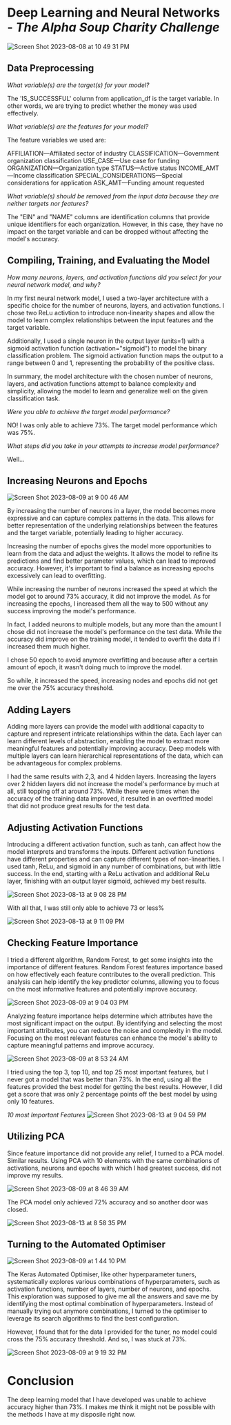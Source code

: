 # Deep Learning and Neural Networks - *The Alpha Soup Charity Challenge*

![Screen Shot 2023-08-08 at 10 49 31 PM](https://github.com/PsCushman/deep-learning-challenge/assets/122395437/5c0ca181-2d3c-4492-b206-e975cef028ff)

## Data Preprocessing

*What variable(s) are the target(s) for your model?*

The 'IS_SUCCESSFUL' column from application_df is the target variable. In other words, we are trying to predict whether the money was used effectively.
 
*What variable(s) are the features for your model?*

The feature variables we used are:

AFFILIATION—Affiliated sector of industry
CLASSIFICATION—Government organization classification
USE_CASE—Use case for funding
ORGANIZATION—Organization type
STATUS—Active status
INCOME_AMT—Income classification
SPECIAL_CONSIDERATIONS—Special considerations for application
ASK_AMT—Funding amount requested

*What variable(s) should be removed from the input data because they are neither targets nor features?*

The "EIN" and "NAME" columns are identification columns that provide unique identifiers for each organization. However, in this case, they have no impact on the target variable and can be dropped without affecting the model's accuracy.

## Compiling, Training, and Evaluating the Model

*How many neurons, layers, and activation functions did you select for your neural network model, and why?*

In my first neural network model, I used a two-layer architecture with a specific choice for the number of neurons, layers, and activation functions. I chose two ReLu activtion to introduce non-linearity shapes and allow the model to learn complex relationships between the input features and the target variable.

Additionally, I used a single neuron in the output layer (units=1) with a sigmoid activation function (activation="sigmoid") to model the binary classification problem. The sigmoid activation function maps the output to a range between 0 and 1, representing the probability of the positive class.

In summary, the model architecture with the chosen number of neurons, layers, and activation functions attempt to balance complexity and simplicity, allowing the model to learn and generalize well on the given classification task.

*Were you able to achieve the target model performance?*

NO! I was only able to achieve 73%. The target model performance which was 75%.


*What steps did you take in your attempts to increase model performance?*

Well... 

## Increasing Neurons and Epochs

![Screen Shot 2023-08-09 at 9 00 46 AM](https://github.com/PsCushman/deep-learning-challenge/assets/122395437/05b2d022-488f-438e-a427-ad96a577bb08)


By increasing the number of neurons in a layer, the model becomes more expressive and can capture complex patterns in the data. This allows for better representation of the underlying relationships between the features and the target variable, potentially leading to higher accuracy.

Increasing the number of epochs gives the model more opportunities to learn from the data and adjust the weights. It allows the model to refine its predictions and find better parameter values, which can lead to improved accuracy. However, it's important to find a balance as increasing epochs excessively can lead to overfitting.

While increasing the number of neurons increased the speed at which the model got to around 73% accuracy, it did not improve the model. As for increasing the epochs, I increased them all the way to 500 without any success improving the model's performance.

In fact, I added neurons to multiple models, but any more than the amount I chose did not increase the model's performance on the test data. While the accuracy did improve on the training model, it tended to overfit the data if I increased them much higher. 

I chose 50 epoch to avoid anymore overfitting and because after a certain amount of epoch, it wasn't doing much to improve the model.

So while, it increased the speed, increasing nodes and epochs did not get me over the 75% accuracy threshold.

## Adding Layers

Adding more layers can provide the model with additional capacity to capture and represent intricate relationships within the data. Each layer can learn different levels of abstraction, enabling the model to extract more meaningful features and potentially improving accuracy. Deep models with multiple layers can learn hierarchical representations of the data, which can be advantageous for complex problems.

I had the same results with 2,3, and 4 hidden layers. Increasing the layers over 2 hidden layers did not increase the model's performance by much at all, still topping off at around 73%. While there were times when the accuracy of the training data improved, it resulted in an overfitted model that did not produce great results for the test data.

## Adjusting Activation Functions

Introducing a different activation function, such as tanh, can affect how the model interprets and transforms the inputs. Different activation functions have different properties and can capture different types of non-linearities. I used tanh, ReLu, and sigmoid in any number of combinations, but with little success. In the end, starting with a ReLu activation and additional ReLu layer, finishing with an output layer sigmoid, achieved my best results. 

![Screen Shot 2023-08-13 at 9 08 28 PM](https://github.com/PsCushman/deep-learning-challenge/assets/122395437/7668f904-f234-478f-bdf7-12e09c817663)

With all that, I was still only able to achieve 73 or less%

![Screen Shot 2023-08-13 at 9 11 09 PM](https://github.com/PsCushman/deep-learning-challenge/assets/122395437/81ff715c-2b36-4aa6-81d2-98ada051b14c)

## Checking Feature Importance

I tried a different algorithm, Random Forest, to get some insights into the importance of different features. Random Forest features importance based on how effectively each feature contributes to the overall prediction. This analysis can help identify the key predictor columns, allowing you to focus on the most informative features and potentially improve accuracy.


![Screen Shot 2023-08-09 at 9 04 03 PM](https://github.com/PsCushman/deep-learning-challenge/assets/122395437/085537c9-5ee4-4744-bebc-95df6c9b6628)


Analyzing feature importance helps determine which attributes have the most significant impact on the output. By identifying and selecting the most important attributes, you can reduce the noise and complexity in the model. Focusing on the most relevant features can enhance the model's ability to capture meaningful patterns and improve accuracy.

![Screen Shot 2023-08-09 at 8 53 24 AM](https://github.com/PsCushman/deep-learning-challenge/assets/122395437/3cd8b984-7757-4dfa-af03-5f38419f4f64)

I tried using the top 3, top 10, and top 25 most important features, but I never got a model that was better than 73%. In the end, using all the features provided the best model for getting the best results. However, I did get a score that was only 2 percentage points off the best model by using only 10 features.

*10 most Important Features*
![Screen Shot 2023-08-13 at 9 04 59 PM](https://github.com/PsCushman/deep-learning-challenge/assets/122395437/e92f7e0c-01a9-40d5-980e-06f76fe9de4c)


## Utilizing PCA

Since feature importance did not provide any relief, I turned to a PCA model. Similar results. Using PCA with 10 elements with the same combinations of activations, neurons and epochs with which I had greatest success, did not improve my results.

![Screen Shot 2023-08-09 at 8 46 39 AM](https://github.com/PsCushman/deep-learning-challenge/assets/122395437/ce0adf64-4b38-494a-a6d8-b6ecde624de4)

The PCA model only achieved 72% accuracy and so another door was closed.

![Screen Shot 2023-08-13 at 8 58 35 PM](https://github.com/PsCushman/deep-learning-challenge/assets/122395437/e884966b-6341-48ef-a391-c5073d550b51)

## Turning to the Automated Optimiser

![Screen Shot 2023-08-09 at 1 44 10 PM](https://github.com/PsCushman/deep-learning-challenge/assets/122395437/d53db0ae-af4c-438e-b47d-3228227fa38c)

The Keras Automated Optimiser, like other hyperparameter tuners, systematically explores various combinations of hyperparameters, such as activation functions, number of layers, number of neurons, and epochs. This exploration was supposed to give me all the answers and save me by identifying the most optimal combination of hyperparameters. Instead of manually trying out anymore combinations, I turned to the optimiser to leverage its search algorithms to find the best configuration.


However, I found that for the data I provided for the tuner, no model could cross the 75% accuracy threshold. And so, I was stuck at 73%.

![Screen Shot 2023-08-09 at 9 19 32 PM](https://github.com/PsCushman/deep-learning-challenge/assets/122395437/9fbb6300-19f4-4a2a-97ee-8f4521ddf471)


# Conclusion

The deep learning model that I have developed was unable to achieve accuracy higher than 73%. I makes me think it might not be possible with the methods I have at my disposile right now.
